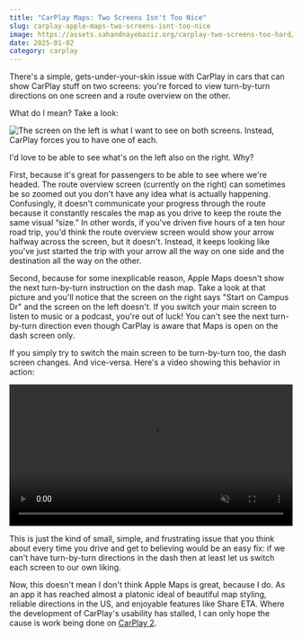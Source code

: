 ```yaml
---
title: "CarPlay Maps: Two Screens Isn't Too Nice"
slug: carplay-apple-maps-two-screens-isnt-too-nice
image: https://assets.sahandnayebaziz.org/carplay-two-screens-too-hard/forced-with-worst-option.jpeg
date: 2025-01-02
category: carplay
---
```


There's a simple, gets-under-your-skin issue with CarPlay in cars that can show CarPlay stuff on two screens: you're forced to view turn-by-turn directions on one screen and a route overview on the other. 

What do I mean? Take a look:

![The screen on the left is what I want to see on both screens. Instead, CarPlay forces you to have one of each.](https://assets.sahandnayebaziz.org/carplay-two-screens-too-hard/forced-with-worst-option.jpeg)

I'd love to be able to see what's on the left also on the right. Why? 

First, because it's great for passengers to be able to see where we're headed. The route overview screen (currently on the right) can sometimes be so zoomed out you don't have any idea what is actually happening. Confusingly, it doesn't communicate your progress through the route because it constantly rescales the map as you drive to keep the route the same visual “size.” In other words, if you've driven five hours of a ten hour road trip, you'd think the route overview screen would show your arrow halfway across the screen, but it doesn't. Instead, it keeps looking like you've just started the trip with your arrow all the way on one side and the destination all the way on the other.

Second, because for some inexplicable reason, Apple Maps doesn't show the next turn-by-turn instruction on the dash map. Take a look at that picture and you'll notice that the screen on the right says "Start on Campus Dr" and the screen on the left doesn't. If you switch your main screen to listen to music or a podcast, you're out of luck! You can't see the next turn-by-turn direction even though CarPlay is aware that Maps is open on the dash screen only.

If you simply try to switch the main screen to be turn-by-turn too, the dash screen changes. And vice-versa. Here's a video showing this behavior in action:

<video muted controls style="width: 100%">
<source src="https://stream.mux.com/X6rL6n02FKxUXF01uBNYAFHGrdlSm6TM1GmWi7J4SuL8g.m3u8" />
</video>

This is just the kind of small, simple, and frustrating issue that you think about every time you drive and get to believing would be an easy fix: if we can't have turn-by-turn directions in the dash then at least let us switch each screen to our own liking.

Now, this doesn't mean I don't think Apple Maps is great, because I do. As an app it has reached almost a platonic ideal of beautiful map styling, reliable directions in the US, and enjoyable features like Share ETA. Where the development of CarPlay's usability has stalled, I can only hope the cause is work being done on [CarPlay 2](https://www.theverge.com/2024/12/30/24332162/apple-next-gen-carplay-not-available-2024-porsche-aston-martin).
